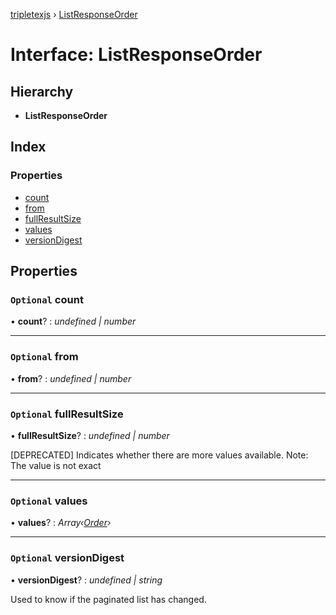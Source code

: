 [tripletexjs](../README.md) › [ListResponseOrder](listresponseorder.md)

# Interface: ListResponseOrder

## Hierarchy

* **ListResponseOrder**

## Index

### Properties

* [count](listresponseorder.md#optional-count)
* [from](listresponseorder.md#optional-from)
* [fullResultSize](listresponseorder.md#optional-fullresultsize)
* [values](listresponseorder.md#optional-values)
* [versionDigest](listresponseorder.md#optional-versiondigest)

## Properties

### `Optional` count

• **count**? : *undefined | number*

___

### `Optional` from

• **from**? : *undefined | number*

___

### `Optional` fullResultSize

• **fullResultSize**? : *undefined | number*

[DEPRECATED] Indicates whether there are more values available. Note: The value is not exact

___

### `Optional` values

• **values**? : *Array‹[Order](../modules/order.md)›*

___

### `Optional` versionDigest

• **versionDigest**? : *undefined | string*

Used to know if the paginated list has changed.
